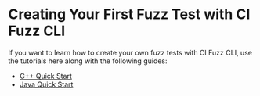 # Creating Your First Fuzz Test with CI Fuzz CLI

If you want to learn how to create your own fuzz tests with CI Fuzz CLI, use the tutorials here along with the following guides:

* [C++ Quick Start](https://docs.code-intelligence.com/cli-quick-start-cpp) 
* [Java Quick Start](https://docs.code-intelligence.com/cli-quick-start-java) 